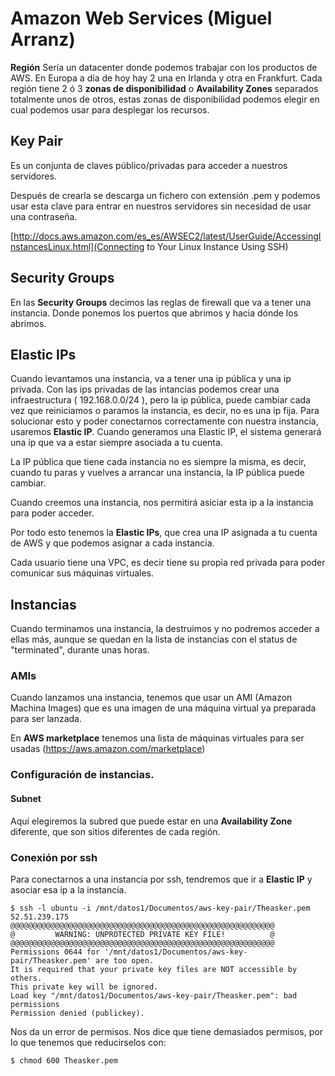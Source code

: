 # Amazon Web Services (Miguel Arranz)

**Región** Sería un datacenter donde podemos trabajar con los productos de AWS. En Europa a día de hoy hay 2 una en Irlanda y otra en Frankfurt. Cada región tiene 2 ó 3 **zonas de disponibilidad** o **Availability Zones** separados totalmente unos de otros, estas zonas de disponibilidad podemos elegir en cual podemos usar para desplegar los recursos.

## Key Pair

Es un conjunta de claves público/privadas para acceder a nuestros servidores. 

Después de crearla se descarga un fichero con extensión .pem y podemos usar esta clave para entrar en nuestros servidores sin necesidad de usar una contraseña.

[http://docs.aws.amazon.com/es_es/AWSEC2/latest/UserGuide/AccessingInstancesLinux.html](Connecting to Your Linux Instance Using SSH)

## Security Groups

En las **Security Groups** decimos las reglas de firewall que va a tener una instancia. Donde ponemos los puertos que abrimos y hacia dónde los abrimos.

## Elastic IPs

Cuando levantamos una instancia, va a tener una ip pública y una ip privada. Con las ips privadas de las intancias podemos crear una infraestructura ( 192.168.0.0/24 ), pero la ip pública, puede cambiar cada vez que reiniciamos o paramos la instancia, es decir, no es una ip fija. Para solucionar esto y poder conectarnos correctamente con nuestra instancia, usaremos **Elastic IP**. Cuando generamos una Elastic IP, el sistema generará una ip que va a estar siempre asociada a tu cuenta.

La IP pública que tiene cada instancia no es siempre la misma, es decir, cuando tu paras y vuelves a arrancar una instancia, la IP pública puede cambiar.

Cuando creemos una instancia, nos permitirá asiciar esta ip a la instancia para poder acceder.

Por todo esto tenemos la **Elastic IPs**, que crea una IP asignada a tu cuenta de AWS y que podemos asignar a cada instancia.

Cada usuario tiene una VPC, es decir tiene su propia red privada para poder comunicar sus máquinas virtuales.

## Instancias

Cuando terminamos una instancia, la destruimos y no podremos acceder a ellas más, aunque se quedan en la lista de instancias con el status de "terminated", durante unas horas.

### AMIs

Cuando lanzamos una instancia, tenemos que usar un AMI (Amazon Machina Images) que es una imagen de una máquina virtual ya preparada para ser lanzada.

En **AWS marketplace** tenemos una lista de máquinas virtuales para ser usadas (https://aws.amazon.com/marketplace)

### Configuración de instancias.

#### Subnet

Aquí elegiremos la subred que puede estar en una **Availability Zone** diferente, que son sitios diferentes de cada región.

### Conexión por ssh


Para conectarnos a una instancia por ssh, tendremos que ir a **Elastic IP** y asociar esa ip a la instancia.

	$ ssh -l ubuntu -i /mnt/datos1/Documentos/aws-key-pair/Theasker.pem 52.51.239.175
	@@@@@@@@@@@@@@@@@@@@@@@@@@@@@@@@@@@@@@@@@@@@@@@@@@@@@@@@@@@
	@         WARNING: UNPROTECTED PRIVATE KEY FILE!          @
	@@@@@@@@@@@@@@@@@@@@@@@@@@@@@@@@@@@@@@@@@@@@@@@@@@@@@@@@@@@
	Permissions 0644 for '/mnt/datos1/Documentos/aws-key-pair/Theasker.pem' are too open.
	It is required that your private key files are NOT accessible by others.
	This private key will be ignored.
	Load key "/mnt/datos1/Documentos/aws-key-pair/Theasker.pem": bad permissions
	Permission denied (publickey).

Nos da un error de permisos. Nos dice que tiene demasiados permisos, por lo que tenemos que reducirselos con:

	$ chmod 600 Theasker.pem


